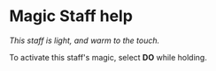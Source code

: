 # Magic Staff help

*This staff is light, and warm to the touch.*

To activate this staff's magic, select **DO** while holding.
